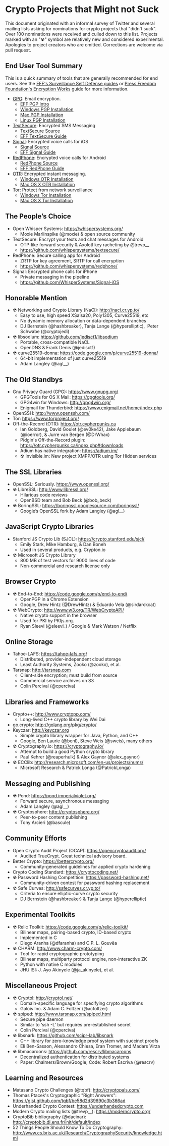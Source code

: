 Crypto Projects that Might not Suck
===================================

This document originated with an informal survey of Twitter and several mailing lists asking for nominations for crypto projects that "didn't suck". Over 100 nominations were received and culled down to this list. Projects marked with an "☢" symbol are relatively new and considered experimental. Apologies to project creators who are omitted. Corrections are welcome via pull request.


End User Tool Summary
---------------------
This is a quick summary of tools that are generally recommended for end users. See the [EFF's Surveillance Self Defense guides](https://ssd.eff.org/en) or  [Press Freedom Foundation's Encryption Works](https://freedom.press/encryption-works) guide for more information.

* [GPG](https://www.gnupg.org/): Email encryption. 
   * [EFF PGP Intro](https://ssd.eff.org/en/module/introduction-public-key-cryptography-and-pgp)
   * [Windows PGP Installation](https://ssd.eff.org/en/module/how-use-pgp-windows-pc)
   * [Mac PGP Installation](https://ssd.eff.org/en/module/how-use-pgp-mac-os-x)
   * [Linux PGP Installation](https://ssd.eff.org/en/module/how-use-pgp-linux)
* [TextSecure](https://play.google.com/store/apps/details?id=org.thoughtcrime.securesms&hl=en): Encrypted SMS Messaging
   * [TextSecure Source](https://github.com/whispersystems/textsecure/)
   * [EFF TextSecure Guide](https://ssd.eff.org/en/module/how-use-textsecure-android)
* [Signal](https://itunes.apple.com/app/id874139669): Encrypted voice calls for iOS
   * [Signal Source](https://github.com/WhisperSystems/Signal-iOS)
   * [EFF Signal Guide](https://ssd.eff.org/en/module/how-use-signal-%E2%80%93-private-messenger)
* [RedPhone](https://play.google.com/store/apps/details?id=org.thoughtcrime.redphone/): Encrypted voice calls for Android
   * [RedPhone Source](https://github.com/whispersystems/redphone) 
   * [EFF RedPhone Guide](https://ssd.eff.org/en/module/how-use-textsecure-android)
* [OTR](https://otr.cypherpunks.ca/): Encrypted instant messaging. 
   * [Windows OTR Installation](https://ssd.eff.org/en/module/how-use-otr-windows)
   * [Mac OS X OTR Installation](https://ssd.eff.org/en/module/how-use-otr-mac)
* [Tor](https://www.torproject.org/): Protect from network surveillance 
   * [Windows Tor Installation](https://ssd.eff.org/en/module/how-use-tor-windows)
   * [Mac OS X Tor Installation](https://ssd.eff.org/en/module/how-use-tor-mac-os-x)

The People’s Choice
-------------------
* Open Whisper Systems: https://whispersystems.org/
    * Moxie Marlinspike (@moxie) & open source community
* TextSecure: Encrypt your texts and chat messages for Android
    * OTP-like forward security & Axolotl key racheting by @trevp__
    * https://github.com/whispersystems/textsecure/
* RedPhone: Secure calling app for Android
    * ZRTP for key agreement, SRTP for call encryption
    * https://github.com/whispersystems/redphone/
* Signal: Encrypted phone calls for iPhone
    * Private messaging in the pipeline
    * https://github.com/WhisperSystems/Signal-iOS

Honorable Mention
-----------------
* ☢ Networking and Crypto Library (NaCl): http://nacl.cr.yp.to/
    * Easy to use, high speed XSalsa20, Poly1305, Curve25519, etc
    * No dynamic memory allocation or data-dependent branches
    * DJ Bernstein (@hashbreaker), Tanja Lange (@hyperelliptic),  Peter Schwabe (@cryptojedi)
* ☢ libsodium: https://github.com/jedisct1/libsodium
    * Portable, cross-compatible NaCL
    * OpenDNS & Frank Denis (@jedisct1)
* ☢ curve25519-donna: https://code.google.com/p/curve25519-donna/
    * 64-bit implementation of just curve25519
    * Adam Langley (@agl__)

The Old Standbys
----------------
* Gnu Privacy Guard (GPG): https://www.gnupg.org/
    * GPGTools for OS X Mail: https://gpgtools.org/
    * GPG4win for Windows: http://gpg4win.org/
    * Enigmail for Thunderbird: https://www.enigmail.net/home/index.php
* OpenSSH: http://www.openssh.com/
* Tor: https://www.torproject.org/
* Off-the-Record (OTR): https://otr.cypherpunks.ca
    * Ian Goldberg, David Goulet (@ev0ke42), Jake Applebaum (@ioerror), & Jurre van Bergen (@DrWhax)
    * Pidgin's Off-the-Record plugin: https://otr.cypherpunks.ca/index.php#downloads
    * Adium has native integration: https://adium.im/
    * ☢ Invisible.im: New project XMPP/OTR using Tor Hidden services

The SSL Libraries
-----------------
* OpenSSL: Seriously. https://www.openssl.org/
* ☢ LibreSSL: http://www.libressl.org/
    * Hilarious code reviews
    * OpenBSD team and Bob Beck (@bob_beck)
* ☢ BoringSSL: https://boringssl.googlesource.com/boringssl/
    * Google’s OpenSSL fork by Adam Langley (@agl__)

JavaScript Crypto Libraries
---------------------------
* Stanford JS Crypto Lib (SJCL): https://crypto.stanford.edu/sjcl/
    * Emily Stark, Mike Hamburg, & Dan Boneh
    * Used in several products, e.g. Crypton.io
* ☢ Microsoft JS Crypto Library
    * 800 MB of test vectors for 9000 lines of code
    * Non-commercial and research license only

Browser Crypto
--------------
* ☢ End-to-End: https://code.google.com/p/end-to-end/
    * OpenPGP in a Chrome Extension
    * Google, Drew Hintz (@DrewHintz) & Eduardo Vela (@sirdarckcat)
* ☢ WebCrypto: http://www.w3.org/TR/WebCryptoAPI/
    * Native crypto support in the browser
    * Used for PKI by PKIjs.org.
    * Ryan Sleevi (@sleevi_) / Google & Mark Watson / Netflix

Online Storage
--------------
* Tahoe-LAFS: https://tahoe-lafs.org/
    * Distributed, provider-independent cloud storage
    * Least Authority Systems, Zooko (@zooko), et al.
* Tarsnap: http://tarsnap.com
    * Client-side encryption; must build from source
    * Commercial service archives on S3
    * Colin Percival (@cperciva)

Libraries and Frameworks
------------------------

* Crypto++: http://www.cryptopp.com/
    * Long-lived C++ crypto library by Wei Dai
* go.crypto: http://golang.org/pkg/crypto/
* Keyczar: http://keyczar.org
    * Simple crypto library wrapper for Java, Python, and C++
    * Google, Ben Laurie (@benl), Steve Weis (@sweis), many others
* ☢ Cryptography.io: https://cryptography.io/
    * Attempt to build a good Python crypto library
    * Paul Kehrer (@reaperhulk) & Alex Gaynor (@alex_gaynor)
* ☢ ECClib: http://research.microsoft.com/en-us/projects/nums/
    * Microsoft Research & Patrick Longa (@PatrickLonga)

Messaging and Publishing
------------------------
* ☢ Pond: https://pond.imperialviolet.org/ 
    * Forward secure, asynchronous messaging
    * Adam Langley (@agl__)
* ☢ Cryptosphere: http://cryptosphere.org/
    * Peer-to-peer content publishing
    * Tony Arcieri (@bascule)

Community Efforts
-----------------
* Open Crypto Audit Project (OCAP): https://opencryptoaudit.org/
    * Audited TrueCrypt. Great technical advisory board.
* Better Crypto: https://bettercrypto.org/
    * Community-generated guidelines for applied crypto hardening
* Crypto Coding Standard: https://cryptocoding.net/
* ☢ Password Hashing Competition: https://password-hashing.net/
    * Community-driven contest for password hashing replacement
* ☢ Safe Curves: http://safecurves.cr.yp.to/
    * Criteria to ensure elliptic-curve crypto security
    * DJ Bernstein (@hashbreaker) & Tanja Lange (@hyperelliptic)

Experimental Toolkits
---------------------
* ☢ Relic Toolkit: https://code.google.com/p/relic-toolkit/
    * Bilinear maps, pairing-based crypto, ID-based crypto
    * Implemented in C
    * Diego Aranha (@dfaranha) and C.P. L. Gouvêa
* ☢ CHARM: http://www.charm-crypto.com/
    * Tool for rapid cryptographic prototyping
    * Bilinear maps, multiparty protocol engine, non-interactive ZK
    * Python with native C modules
    * JHU ISI: J. Ayo Akinyele (@ja_akinyele), et al.

Miscellaneous Project
---------------------
* ☢ Cryptol: http://cryptol.net/
    * Domain-specific language for specifying crypto algorithms
    * Galois Inc. & Adam C. Foltzer (@acfoltzer)
* ☢ spiped: http://www.tarsnap.com/spiped.html
    * Secure pipe daemon
    * Similar to ‘ssh -L’ but requires pre-established secret
    * Colin Percival (@cperciva)
* ☢ libsnark: https://github.com/scipr-lab/libsnark
    * C++ library for zero-knowledge proof system with succinct proofs
    * Eli Ben-Sasson, Alessandro Chiesa, Eran Tromer, and Madars Virza
* ☢ libmacaroons: https://github.com/rescrv/libmacaroons
    * Decentralized authentication for distributed systems
    * Paper: Chalmers/Brown/Google; Code: Robert Escriva (@rescrv)

Learning and Resources
-----------------
* Matasano Crypto Challenges (@tqbf): http://cryptopals.com/
* Thomas Ptacek's Cryptographic "Right Answers": https://gist.github.com/tqbf/be58d2d39690c3b366ad
* Underhanded Crypto Contest: https://underhandedcrypto.com
* Modern Crypto mailing lists (@trevp__): https://moderncrypto.org/
* CryptoBib bibliography (@daeinar): http://cryptobib.di.ens.fr/init/default/index
* 52 Things People Should Know To Do Cryptography: http://www.cs.bris.ac.uk/Research/CryptographySecurity/knowledge.html
